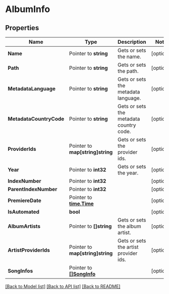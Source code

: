 # AlbumInfo

## Properties

Name | Type | Description | Notes
------------ | ------------- | ------------- | -------------
**Name** | Pointer to **string** | Gets or sets the name. | [optional] 
**Path** | Pointer to **string** | Gets or sets the path. | [optional] 
**MetadataLanguage** | Pointer to **string** | Gets or sets the metadata language. | [optional] 
**MetadataCountryCode** | Pointer to **string** | Gets or sets the metadata country code. | [optional] 
**ProviderIds** | Pointer to **map[string]string** | Gets or sets the provider ids. | [optional] 
**Year** | Pointer to **int32** | Gets or sets the year. | [optional] 
**IndexNumber** | Pointer to **int32** |  | [optional] 
**ParentIndexNumber** | Pointer to **int32** |  | [optional] 
**PremiereDate** | Pointer to [**time.Time**](time.Time.md) |  | [optional] 
**IsAutomated** | **bool** |  | [optional] 
**AlbumArtists** | Pointer to **[]string** | Gets or sets the album artist. | [optional] 
**ArtistProviderIds** | Pointer to **map[string]string** | Gets or sets the artist provider ids. | [optional] 
**SongInfos** | Pointer to [**[]SongInfo**](SongInfo.md) |  | [optional] 

[[Back to Model list]](../README.md#documentation-for-models) [[Back to API list]](../README.md#documentation-for-api-endpoints) [[Back to README]](../README.md)


